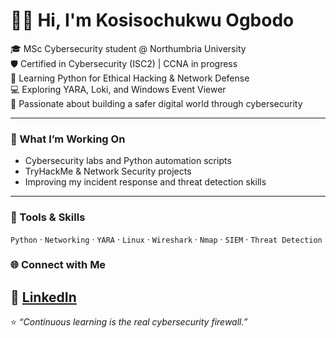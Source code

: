 # 👋🏽 Hi, I'm Kosisochukwu Ogbodo

🎓 MSc Cybersecurity student @ Northumbria University  
🛡️ Certified in Cybersecurity (ISC2) | CCNA in progress  
🐍 Learning Python for Ethical Hacking & Network Defense  
💻 Exploring YARA, Loki, and Windows Event Viewer  
🚀 Passionate about building a safer digital world through cybersecurity  

---

### 🧠 What I’m Working On
- Cybersecurity labs and Python automation scripts  
- TryHackMe & Network Security projects  
- Improving my incident response and threat detection skills  

---

### 🧰 Tools & Skills
`Python` · `Networking` · `YARA` · `Linux` · `Wireshark` · `Nmap` · `SIEM` · `Threat Detection`
### 🌐 Connect with Me
🔗 [LinkedIn](https://www.linkedin.com/in/kosi-ogbodo-765b27280?utm_source=share&utm_campaign=share_via&utm_content=profile&utm_medium=ios_app)
---
⭐️ *“Continuous learning is the real cybersecurity firewall.”*
